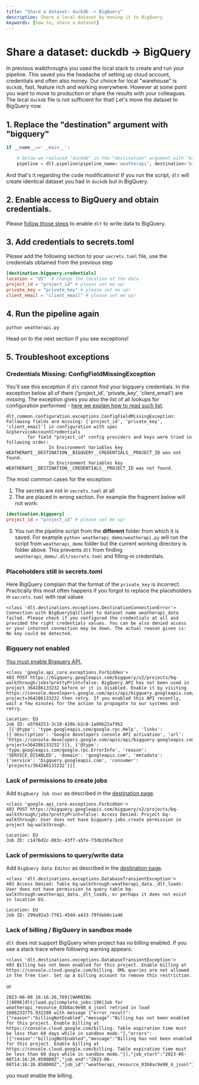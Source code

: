 ```yaml
---
title: "Share a dataset: duckdb -> BigQuery"
description: Share a local dataset by moving it to BigQuery
keywords: [how to, share a dataset]
---
```


# Share a dataset: duckdb -> BigQuery
In previous walkthroughs you used the local stack to create and run your pipeline. This saved you the headache of setting up cloud account, credentials and often also money. Our choice for local "warehouse" is `duckdb`, fast, feature rich and working everywhere. However at some point you want to move to production or share the results with your colleagues. The local `duckdb` file is not sufficient for that! Let's move the dataset to BigQuery now.

## 1. Replace the "destination" argument with "bigquery"
```python
if __name__=='__main__':

    # below we replaced "duckdb" in the "destination" argument with "bigquery"
    pipeline = dlt.pipeline(pipeline_name='weatherapi', destination='bigquery', dataset_name='weatherapi_data')
```
And that's it regarding the code modifications! If you run the script, `dlt` will create identical dataset you had in `duckdb` but in BigQuery.

## 2. Enable access to BigQuery and obtain credentials.
Please [follow those steps](../destinations/bigquery.md) to enable `dlt` to write data to BigQuery.

## 3. Add credentials to secrets.toml
Please add the following section to your `secrets.toml` file, use the credentials obtained from the previous step
```toml
[destination.bigquery.credentials]
location = "US"  # change the location of the data
project_id = "project_id" # please set me up!
private_key = "private_key" # please set me up!
client_email = "client_email" # please set me up!
```

## 4. Run the pipeline again
```
python weatherapi.py
```
Head on to the next section if you see exceptions!

## 5. Troubleshoot exceptions

### Credentials Missing: ConfigFieldMissingException

You'll see this exception if `dlt` cannot find your bigquery credentials. In the exception below all of them ('project_id', 'private_key', 'client_email') are missing. The exception gives you also the list of all lookups for configuration performed - [here we explain how to read such list](run-a-pipeline.md#missing-secret-or-configuration-values).
```
dlt.common.configuration.exceptions.ConfigFieldMissingException: Following fields are missing: ['project_id', 'private_key', 'client_email'] in configuration with spec GcpServiceAccountCredentials
        for field "project_id" config providers and keys were tried in following order:
                In Environment Variables key WEATHERAPI__DESTINATION__BIGQUERY__CREDENTIALS__PROJECT_ID was not found.
                In Environment Variables key WEATHERAPI__DESTINATION__CREDENTIALS__PROJECT_ID was not found.
```
The most common cases for the exception:
1. The secrets are not in `secrets.toml` at all
2. The are placed in wrong section. For example the fragment below will not work:
```toml
[destination.bigquery]
project_id = "project_id" # please set me up!
```
3. You run the pipeline script from the **different** folder from which it is saved. For example `python weatherapi_demo/weatherapi.py` will run the script from `weatherapi_demo` folder but the current working directory is folder above. This prevents `dlt` from finding `weatherapi_demo/.dlt/secrets.toml` and filling-in credentials.

### Placeholders still in secrets.toml
Here BigQuery complain that the format of the `private_key` is incorrect. Practically this most often happens if you forgot to replace the placeholders in `secrets.toml` with real values

```
<class 'dlt.destinations.exceptions.DestinationConnectionError'>
Connection with BigQuerySqlClient to dataset name weatherapi_data failed. Please check if you configured the credentials at all and provided the right credentials values. You can be also denied access or your internet connection may be down. The actual reason given is: No key could be detected.
```

### Bigquery not enabled
[You must enable Bigquery API.](https://console.cloud.google.com/apis/dashboard)
```
<class 'google.api_core.exceptions.Forbidden'>
403 POST https://bigquery.googleapis.com/bigquery/v2/projects/bq-walkthrough/jobs?prettyPrint=false: BigQuery API has not been used in project 364286133232 before or it is disabled. Enable it by visiting https://console.developers.google.com/apis/api/bigquery.googleapis.com/overview?project=364286133232 then retry. If you enabled this API recently, wait a few minutes for the action to propagate to our systems and retry.

Location: EU
Job ID: a5f84253-3c10-428b-b2c8-1a09b22af9b2
 [{'@type': 'type.googleapis.com/google.rpc.Help', 'links': [{'description': 'Google developers console API activation', 'url': 'https://console.developers.google.com/apis/api/bigquery.googleapis.com/overview?project=364286133232'}]}, {'@type': 'type.googleapis.com/google.rpc.ErrorInfo', 'reason': 'SERVICE_DISABLED', 'domain': 'googleapis.com', 'metadata': {'service': 'bigquery.googleapis.com', 'consumer': 'projects/364286133232'}}]
 ```

### Lack of permissions to create jobs
Add `BigQuery Job User` as described in the [destination page](../destinations/bigquery.md).
```
<class 'google.api_core.exceptions.Forbidden'>
403 POST https://bigquery.googleapis.com/bigquery/v2/projects/bq-walkthrough/jobs?prettyPrint=false: Access Denied: Project bq-walkthrough: User does not have bigquery.jobs.create permission in project bq-walkthrough.

Location: EU
Job ID: c1476d2c-883c-43f7-a5fe-73db195e7bcd
```

### Lack of permissions to query/write data
Add `BigQuery Data Editor` as described in the [destination page](../destinations/bigquery.md).
```
<class 'dlt.destinations.exceptions.DatabaseTransientException'>
403 Access Denied: Table bq-walkthrough:weatherapi_data._dlt_loads: User does not have permission to query table bq-walkthrough:weatherapi_data._dlt_loads, or perhaps it does not exist in location EU.

Location: EU
Job ID: 299a92a3-7761-45dd-a433-79fdeb0c1a46
```

### Lack of billing / BigQuery in sandbox mode
`dlt` does not support BigQuery when project has no billing enabled. If you see a stack trace where following warning appears:
```
<class 'dlt.destinations.exceptions.DatabaseTransientException'>
403 Billing has not been enabled for this project. Enable billing at https://console.cloud.google.com/billing. DML queries are not allowed in the free tier. Set up a billing account to remove this restriction.
```
or

```
2023-06-08 16:16:26,769|[WARNING              ]|8096|dlt|load.py|complete_jobs:198|Job for weatherapi_resource_83b8ac9e98_4_jsonl retried in load 1686233775.932288 with message {"error_result":{"reason":"billingNotEnabled","message":"Billing has not been enabled for this project. Enable billing at https://console.cloud.google.com/billing. Table expiration time must be less than 60 days while in sandbox mode."},"errors":[{"reason":"billingNotEnabled","message":"Billing has not been enabled for this project. Enable billing at https://console.cloud.google.com/billing. Table expiration time must be less than 60 days while in sandbox mode."}],"job_start":"2023-06-08T14:16:26.850000Z","job_end":"2023-06-08T14:16:26.850000Z","job_id":"weatherapi_resource_83b8ac9e98_4_jsonl"}
```
you must enable the billing.